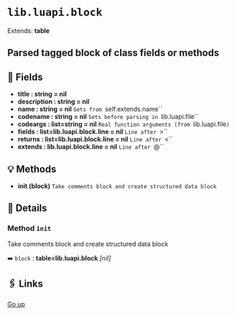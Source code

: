# `lib.luapi.block`

Extends: **table**

## Parsed tagged block of class fields or methods

## 📜 Fields

+ **title : string = nil**
+ **description : string = nil**
+ **name : string = nil**
  `Gets from `self.extends.name``
+ **codename : string = nil**
  `Sets before parsing in `lib.luapi.file``
+ **codeargs : list=string = nil**
  `Real function arguments (from `lib.luapi.file`)`
+ **fields : list=lib.luapi.block.line = nil**
  `Line after `>``
+ **returns : list=lib.luapi.block.line = nil**
  `Line after `<``
+ **extends : lib.luapi.block.line = nil**
  `Line after `@``

## 💡 Methods

+ **init (block)**
  `Take comments block and create structured data block`

## 🧩 Details

### Method `init`

Take comments block and create structured data block

➡️ `block` : **table=lib.luapi.block** _[nil]_

## 🖇️ Links

[Go up](..)
